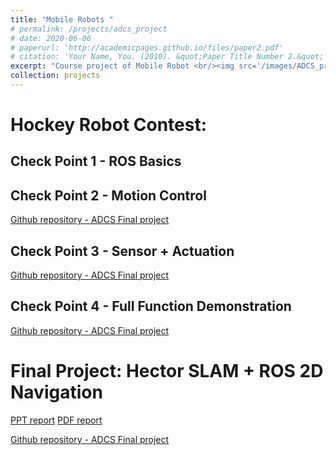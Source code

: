 ```yaml
---
title: "Mobile Robots "
# permalink: /projects/adcs_project
# date: 2020-06-06
# paperurl: 'http://academicpages.github.io/files/paper2.pdf'
# citation: 'Your Name, You. (2010). &quot;Paper Title Number 2.&quot; <i>Journal 1</i>. 1(2).'
excerpt: "Course project of Mobile Robot <br/><img src='/images/ADCS_project.PNG'>"
collection: projects
---
```


# Hockey Robot Contest:

## Check Point 1 - ROS Basics

## Check Point 2 - Motion Control
[Github repository - ADCS Final project](https://,,,)
## Check Point 3 - Sensor + Actuation
[Github repository - ADCS Final project](https://,,,)
## Check Point 4 - Full Function Demonstration
[Github repository - ADCS Final project](https://,,,)

# Final Project: Hector SLAM + ROS 2D Navigation

[PPT report]()
[PDF report]()

[Github repository - ADCS Final project](https://,,,)
<!-- Recommended citation: Your Name, You. (2010). "Paper Title Number 2." <i>Journal 1</i>. 1(2). -->